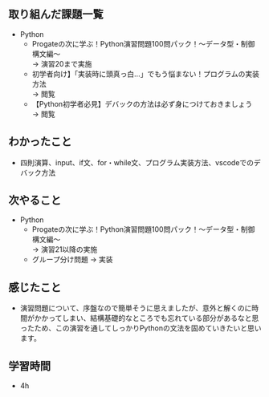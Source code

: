 ## 取り組んだ課題一覧
- Python
  - Progateの次に学ぶ！Python演習問題100問パック！〜データ型・制御構文編〜<br>
→ 演習20まで実施
  - 初学者向け】「実装時に頭真っ白…」でもう悩まない！プログラムの実装方法<br>
→ 閲覧
  - 【Python初学者必見】デバックの方法は必ず身につけておきましょう<br>
→ 閲覧
## わかったこと
- 四則演算、input、if文、for・while文、プログラム実装方法、vscodeでのデバック方法
## 次やること
- Python
  - Progateの次に学ぶ！Python演習問題100問パック！〜データ型・制御構文編〜<br>
→ 演習21以降の実施
  - グループ分け問題
→ 実装
## 感じたこと
- 演習問題について、序盤なので簡単そうに思えましたが、意外と解くのに時間がかかってしまい、結構基礎的なところでも忘れている部分があるなと思ったため、この演習を通してしっかりPythonの文法を固めていきたいと思います。
## 学習時間
- 4h